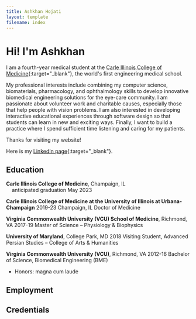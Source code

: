 ```yaml
---
title: Ashkhan Hojati
layout: template
filename: index
---
```


# Hi! I'm Ashkhan

I am a fourth-year medical student at the [Carle Illinois College of Medicine](https://medicine.illinois.edu/){:target="_blank"},
the world's first engineering medical school.

My professional interests include combining my computer science, biomaterials, pharmacology, and ophthalmology skills to develop innovative biomedical engineering solutions for the eye-care community. I am passionate about volunteer work and charitable causes, especially those that help people with vision problems. I am also interested in developing interactive educational experiences through software design so that students can learn in new and exciting ways. Finally, I want to build a practice where I spend sufficient time listening and caring for my patients.

Thanks for visiting my website!

Here is my [LinkedIn page](https://www.linkedin.com/in/ashkhan-hojati){:target="_blank"}.

## Education

**Carle Illinois College of Medicine**, Champaign, IL
  <br>&nbsp;&nbsp;&nbsp;&nbsp;anticipated graduation May 2023
<br>

**Carle Illinois College of Medicine at the University of Illinois at Urbana-Champaign**	2019-23
Champaign, IL
Doctor of Medicine

**Virginia Commonwealth University (VCU) School of Medicine**, Richmond, VA	2017-19
Master of Science – Physiology & Biophysics

**University of Maryland**, College Park, MD		2018 
Visiting Student, Advanced Persian Studies – College of Arts & Humanities	

**Virginia Commonwealth University (VCU)**, Richmond, VA		2012-16
Bachelor of Science, Biomedical Engineering (BME)
-	Honors: magna cum laude


## Employment



## Credentials


